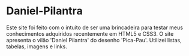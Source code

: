 # Daniel-Pilantra
Este site foi feito com o intuito de ser uma brincadeira para testar meus conhecimentos adquiridos recentemente em HTML5 e CSS3. O site apresenta o vilão 'Daniel Pilantra' do desenho 'Pica-Pau'. Utilizei listas, tabelas, imagens e links.
